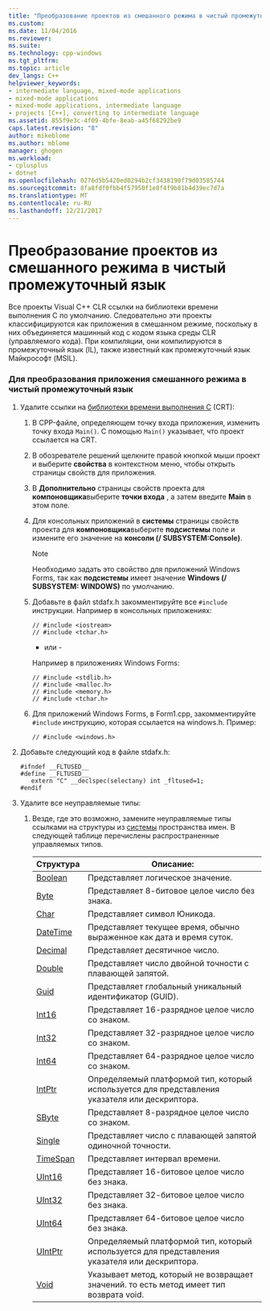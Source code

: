 ```yaml
---
title: "Преобразование проектов из смешанного режима в чистый промежуточный язык | Документы Microsoft"
ms.custom: 
ms.date: 11/04/2016
ms.reviewer: 
ms.suite: 
ms.technology: cpp-windows
ms.tgt_pltfrm: 
ms.topic: article
dev_langs: C++
helpviewer_keywords:
- intermediate language, mixed-mode applications
- mixed-mode applications
- mixed-mode applications, intermediate language
- projects [C++], converting to intermediate language
ms.assetid: 855f9e3c-4f09-4bfe-8eab-a45f68292be9
caps.latest.revision: "8"
author: mikeblome
ms.author: mblome
manager: ghogen
ms.workload:
- cplusplus
- dotnet
ms.openlocfilehash: 0276d5b5420ed0294b2cf3438190f79d03585744
ms.sourcegitcommit: 8fa8fdf0fbb4f57950f1e8f4f9b81b4d39ec7d7a
ms.translationtype: MT
ms.contentlocale: ru-RU
ms.lasthandoff: 12/21/2017
---
```

# <a name="converting-projects-from-mixed-mode-to-pure-intermediate-language"></a>Преобразование проектов из смешанного режима в чистый промежуточный язык
Все проекты Visual C++ CLR ссылки на библиотеки времени выполнения C по умолчанию. Следовательно эти проекты классифицируются как приложения в смешанном режиме, поскольку в них объединяется машинный код с кодом языка среды CLR (управляемого кода). При компиляции, они компилируются в промежуточный язык (IL), также известный как промежуточный язык Майкрософт (MSIL).  
  
### <a name="to-convert-your-mixed-mode-application-into-pure-intermediate-language"></a>Для преобразования приложения смешанного режима в чистый промежуточный язык  
  
1.  Удалите ссылки на [библиотеки времени выполнения C](../c-runtime-library/crt-library-features.md) (CRT):  
  
    1.  В CPP-файле, определяющем точку входа приложения, изменить точку входа `Main()`. С помощью `Main()` указывает, что проект ссылается на CRT.  
  
    2.  В обозревателе решений щелкните правой кнопкой мыши проект и выберите **свойства** в контекстном меню, чтобы открыть страницы свойств для приложения.  
  
    3.  В **Дополнительно** страницы свойств проекта для **компоновщика**выберите **точки входа** , а затем введите **Main** в этом поле.  
  
    4.  Для консольных приложений в **системы** страницы свойств проекта для **компоновщика**выберите **подсистемы** поле и измените его значение на **консоли (/ SUBSYSTEM:Console)**.  
  
        > [!NOTE]
        >  Необходимо задать это свойство для приложений Windows Forms, так как **подсистемы** имеет значение **Windows (/ SUBSYSTEM: WINDOWS)** по умолчанию.  
  
    5.  Добавьте в файл stdafx.h закомментируйте все `#include` инструкции. Например в консольных приложениях:  
  
        ```  
        // #include <iostream>  
        // #include <tchar.h>  
        ```  
  
         - или -  
  
         Например в приложениях Windows Forms:  
  
        ```  
        // #include <stdlib.h>  
        // #include <malloc.h>  
        // #include <memory.h>  
        // #include <tchar.h>  
        ```  
  
    6.  Для приложений Windows Forms, в Form1.cpp, закомментируйте `#include` инструкцию, которая ссылается на windows.h. Пример:  
  
        ```  
        // #include <windows.h>  
        ```  
  
2.  Добавьте следующий код в файле stdafx.h:  
  
    ```  
    #ifndef __FLTUSED__  
    #define __FLTUSED__  
       extern "C" __declspec(selectany) int _fltused=1;  
    #endif  
    ```  
  
3.  Удалите все неуправляемые типы:  
  
    1.  Везде, где это возможно, замените неуправляемые типы ссылками на структуры из [системы](https://msdn.microsoft.com/en-us/library/system.appdomainmanager.appdomainmanager.aspx) пространства имен. В следующей таблице перечислены распространенные управляемых типов.  
  
        |Структура|Описание:|  
        |---------------|-----------------|  
        |[Boolean](https://msdn.microsoft.com/en-us/library/system.boolean\(v=vs.140\).aspx)|Представляет логическое значение.|  
        |[Byte](https://msdn.microsoft.com/en-us/library/system.byte\(v=vs.140\).aspx)|Представляет 8-битовое целое число без знака.|  
        |[Char](https://msdn.microsoft.com/en-us/library/system.char\(v=vs.140\).aspx)|Представляет символ Юникода.|  
        |[DateTime](https://msdn.microsoft.com/en-us/library/system.datetime.datetime.aspx)|Представляет текущее время, обычно выраженное как дата и время суток.|  
        |[Decimal](https://msdn.microsoft.com/en-us/library/system.decimal\(v=vs.140\).aspx)|Представляет десятичное число.|  
        |[Double](https://msdn.microsoft.com/en-us/library/system.double\(v=vs.140\).aspx)|Представляет число двойной точности с плавающей запятой.|  
        |[Guid](https://msdn.microsoft.com/en-us/library/system.guid\(v=vs.140\).aspx)|Представляет глобальный уникальный идентификатор (GUID).|  
        |[Int16](https://msdn.microsoft.com/en-us/library/system.int16\(v=vs.140\).aspx)|Представляет 16-разрядное целое число со знаком.|  
        |[Int32](https://msdn.microsoft.com/en-us/library/system.int32\(v=vs.140\).aspx)|Представляет 32-разрядное целое число со знаком.|  
        |[Int64](https://msdn.microsoft.com/en-us/library/system.int64\(v=vs.140\).aspx)|Представляет 64-разрядное целое число со знаком.|  
        |[IntPtr](https://msdn.microsoft.com/en-us/library/system.intptr\(v=vs.140\).aspx)|Определяемый платформой тип, который используется для представления указателя или дескриптора.|  
        |[SByte](https://msdn.microsoft.com/en-us/library/system.byte.aspx)|Представляет 8-разрядное целое число со знаком.|  
        |[Single](https://msdn.microsoft.com/en-us/library/system.single.aspx)|Представляет число с плавающей запятой одиночной точности.|  
        |[TimeSpan](https://msdn.microsoft.com/en-us/library/system.timespan\(v=vs.140\).aspx)|Представляет интервал времени.|  
        |[UInt16](https://msdn.microsoft.com/en-us/library/system.uint16\(v=vs.140\).aspx)|Представляет 16-битовое целое число без знака.|  
        |[UInt32](https://msdn.microsoft.com/en-us/library/system.uint32\(v=vs.140\).aspx)|Представляет 32-битовое целое число без знака.|  
        |[UInt64](https://msdn.microsoft.com/en-us/library/system.uint64\(v=vs.140\).aspx)|Представляет 64-битовое целое число без знака.|  
        |[UIntPtr](https://msdn.microsoft.com/en-us/library/system.uintptr\(v=vs.140\).aspx)|Определяемый платформой тип, который используется для представления указателя или дескриптора.|  
        |[Void](https://msdn.microsoft.com/en-us/library/system.void\(v=vs.140\).aspx)|Указывает метод, который не возвращает значений. то есть метод имеет тип возврата void.|